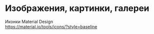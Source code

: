 # Изображения, картинки, галереи

Иконки Material Design <br/>
<https://material.io/tools/icons/?style=baseline>


